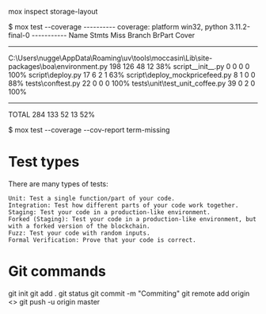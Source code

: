 mox inspect <file> storage-layout

$ mox test --coverage
---------- coverage: platform win32, python 3.11.2-final-0 -----------
Name Stmts Miss Branch BrPart Cover

---

C:\Users\nugge\AppData\Roaming\uv\tools\moccasin\Lib\site-packages\boa\environment.py 198 126 48 12 38%
script\_\_init\_\_.py 0 0 0 0 100%
script\deploy.py 17 6 2 1 63%
script\deploy_mockpricefeed.py 8 1 0 0 88%
tests\conftest.py 22 0 0 0 100%
tests\unit\test_unit_coffee.py 39 0 2 0 100%

---

TOTAL 284 133 52 13 52%

$ mox test --coverage --cov-report term-missing

# Test types

There are many types of tests:

    Unit: Test a single function/part of your code.
    Integration: Test how different parts of your code work together.
    Staging: Test your code in a production-like environment.
    Forked (Staging): Test your code in a production-like environment, but with a forked version of the blockchain.
    Fuzz: Test your code with random inputs.
    Formal Verification: Prove that your code is correct.

# Git commands

git init
git add .
git status
git commit -m "Commiting"
git remote add origin <>
git push -u origin master
